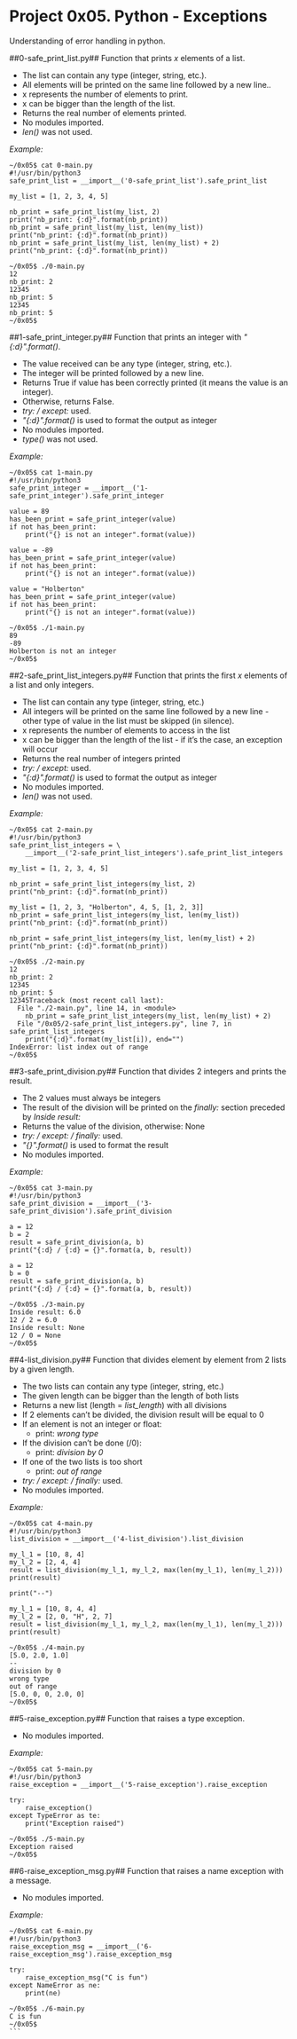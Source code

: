 # Project 0x05. Python - Exceptions

Understanding of error handling in python.

##0-safe_print_list.py##
Function that prints _x_ elements of a list.

- The list can contain any type (integer, string, etc.).
- All elements will be printed on the same line followed by a new line..
- x represents the number of elements to print.
- x can be bigger than the length of the list.
- Returns the real number of elements printed.
- No modules imported.
- _len()_ was not used.

_Example:_

```
~/0x05$ cat 0-main.py
#!/usr/bin/python3
safe_print_list = __import__('0-safe_print_list').safe_print_list

my_list = [1, 2, 3, 4, 5]

nb_print = safe_print_list(my_list, 2)
print("nb_print: {:d}".format(nb_print))
nb_print = safe_print_list(my_list, len(my_list))
print("nb_print: {:d}".format(nb_print))
nb_print = safe_print_list(my_list, len(my_list) + 2)
print("nb_print: {:d}".format(nb_print))

~/0x05$ ./0-main.py
12
nb_print: 2
12345
nb_print: 5
12345
nb_print: 5
~/0x05$
```

##1-safe_print_integer.py##
Function that prints an integer with _"{:d}".format()_.

- The value received can be any type (integer, string, etc.).
- The integer will be printed followed by a new line.
- Returns True if value has been correctly printed (it means the value is an integer).
- Otherwise, returns False.
- _try: / except:_ used.
- _"{:d}".format()_ is used to format the output as integer
- No modules imported.
- _type()_ was not used.

_Example:_

```
~/0x05$ cat 1-main.py
#!/usr/bin/python3
safe_print_integer = __import__('1-safe_print_integer').safe_print_integer

value = 89
has_been_print = safe_print_integer(value)
if not has_been_print:
    print("{} is not an integer".format(value))

value = -89
has_been_print = safe_print_integer(value)
if not has_been_print:
    print("{} is not an integer".format(value))

value = "Holberton"
has_been_print = safe_print_integer(value)
if not has_been_print:
    print("{} is not an integer".format(value))

~/0x05$ ./1-main.py
89
-89
Holberton is not an integer
~/0x05$
```

##2-safe_print_list_integers.py##
Function that prints the first _x_ elements of a list and only integers.

- The list can contain any type (integer, string, etc.)
- All integers will be printed on the same line followed by a new line - other type of value in the list must be skipped (in silence).
- x represents the number of elements to access in the list
- x can be bigger than the length of the list - if it’s the case, an exception will occur
- Returns the real number of integers printed
- _try: / except:_ used.
- _"{:d}".format()_ is used to format the output as integer
- No modules imported.
- _len()_ was not used.

_Example:_

```
~/0x05$ cat 2-main.py
#!/usr/bin/python3
safe_print_list_integers = \
    __import__('2-safe_print_list_integers').safe_print_list_integers

my_list = [1, 2, 3, 4, 5]

nb_print = safe_print_list_integers(my_list, 2)
print("nb_print: {:d}".format(nb_print))

my_list = [1, 2, 3, "Holberton", 4, 5, [1, 2, 3]]
nb_print = safe_print_list_integers(my_list, len(my_list))
print("nb_print: {:d}".format(nb_print))

nb_print = safe_print_list_integers(my_list, len(my_list) + 2)
print("nb_print: {:d}".format(nb_print))

~/0x05$ ./2-main.py
12
nb_print: 2
12345
nb_print: 5
12345Traceback (most recent call last):
  File "./2-main.py", line 14, in <module>
    nb_print = safe_print_list_integers(my_list, len(my_list) + 2)
  File "/0x05/2-safe_print_list_integers.py", line 7, in safe_print_list_integers
    print("{:d}".format(my_list[i]), end="")
IndexError: list index out of range
~/0x05$
```

##3-safe_print_division.py##
Function that divides 2 integers and prints the result.

- The 2 values must always be integers
- The result of the division will be printed on the _finally:_ section preceded by _Inside result:_
- Returns the value of the division, otherwise: None
- _try: / except: / finally:_ used.
- _"{}".format()_ is used to format the result
- No modules imported.

_Example:_

```
~/0x05$ cat 3-main.py
#!/usr/bin/python3
safe_print_division = __import__('3-safe_print_division').safe_print_division

a = 12
b = 2
result = safe_print_division(a, b)
print("{:d} / {:d} = {}".format(a, b, result))

a = 12
b = 0
result = safe_print_division(a, b)
print("{:d} / {:d} = {}".format(a, b, result))

~/0x05$ ./3-main.py
Inside result: 6.0
12 / 2 = 6.0
Inside result: None
12 / 0 = None
~/0x05$
```

##4-list_division.py##
Function that divides element by element from 2 lists by a given length.

- The two lists can contain any type (integer, string, etc.)
- The given length can be bigger than the length of both lists
- Returns a new list (length = _list_length_) with all divisions
- If 2 elements can’t be divided, the division result will be equal to 0
- If an element is not an integer or float:
     - print: _wrong type_
- If the division can’t be done (/0):
     - print: _division by 0_
- If one of the two lists is too short
     - print: _out of range_
- _try: / except: / finally:_ used.
- No modules imported.

_Example:_

```
~/0x05$ cat 4-main.py
#!/usr/bin/python3
list_division = __import__('4-list_division').list_division

my_l_1 = [10, 8, 4]
my_l_2 = [2, 4, 4]
result = list_division(my_l_1, my_l_2, max(len(my_l_1), len(my_l_2)))
print(result)

print("--")

my_l_1 = [10, 8, 4, 4]
my_l_2 = [2, 0, "H", 2, 7]
result = list_division(my_l_1, my_l_2, max(len(my_l_1), len(my_l_2)))
print(result)

~/0x05$ ./4-main.py
[5.0, 2.0, 1.0]
--
division by 0
wrong type
out of range
[5.0, 0, 0, 2.0, 0]
~/0x05$
```

##5-raise_exception.py##
Function that raises a type exception.

- No modules imported.

_Example:_

```
~/0x05$ cat 5-main.py
#!/usr/bin/python3
raise_exception = __import__('5-raise_exception').raise_exception

try:
    raise_exception()
except TypeError as te:
    print("Exception raised")

~/0x05$ ./5-main.py
Exception raised
~/0x05$
```

##6-raise_exception_msg.py##
Function that raises a name exception with a message.

- No modules imported.

_Example:_

````
~/0x05$ cat 6-main.py
#!/usr/bin/python3
raise_exception_msg = __import__('6-raise_exception_msg').raise_exception_msg

try:
    raise_exception_msg("C is fun")
except NameError as ne:
    print(ne)

~/0x05$ ./6-main.py
C is fun
~/0x05$
```

